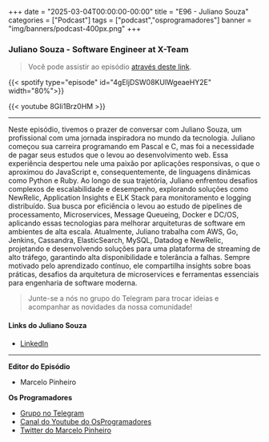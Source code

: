 +++
date = "2025-03-04T00:00:00-00:00"
title = "E96 - Juliano Souza"
categories = ["Podcast"]
tags = ["podcast","osprogramadores"]
banner = "img/banners/podcast-400px.png"
+++

###  Juliano Souza - Software Engineer at X-Team
> Você pode assistir ao episódio [através deste link](https://www.youtube.com/watch?v=8GIi1Brz0HM).

{{< spotify type="episode" id="4gEIjDSW08KUlWgeaeHY2E" width="80%">}}

{{< youtube 8GIi1Brz0HM >}}

___

Neste episódio, tivemos o prazer de conversar com Juliano Souza, um profissional com uma jornada inspiradora no mundo da tecnologia. Juliano começou sua carreira programando em Pascal e C, mas foi a necessidade de pagar seus estudos que o levou ao desenvolvimento web. Essa experiência despertou nele uma paixão por aplicações responsivas, o que o aproximou do JavaScript e, consequentemente, de linguagens dinâmicas como Python e Ruby.
Ao longo de sua trajetória, Juliano enfrentou desafios complexos de escalabilidade e desempenho, explorando soluções como NewRelic, Application Insights e ELK Stack para monitoramento e logging distribuído. Sua busca por eficiência o levou ao estudo de pipelines de processamento, Microservices, Message Queueing, Docker e DC/OS, aplicando essas tecnologias para melhorar arquiteturas de software em ambientes de alta escala.
Atualmente, Juliano trabalha com AWS, Go, Jenkins, Cassandra, ElasticSearch, MySQL, Datadog e NewRelic, projetando e desenvolvendo soluções para uma plataforma de streaming de alto tráfego, garantindo alta disponibilidade e tolerância a falhas. Sempre motivado pelo aprendizado contínuo, ele compartilha insights sobre boas práticas, desafios da arquitetura de microservices e ferramentas essenciais para engenharia de software moderna.

> Junte-se a nós no grupo do Telegram para trocar ideias e acompanhar as novidades da nossa comunidade!

#### Links do Juliano Souza

* [LinkedIn](https://www.linkedin.com/in/juliano-silva-de-souza/)

___


**Editor do Episódio**

- Marcelo Pinheiro

**Os Programadores**

- [Grupo no Telegram](https://t.me/osprogramadores)
- [Canal do Youtube do OsProgramadores](https://www.youtube.com/channel/UCt_YNYGl6K5yNXlXEQDdwWg?view_as=subscriber)
- [Twitter do Marcelo Pinheiro](https://twitter.com/mpinheir)
